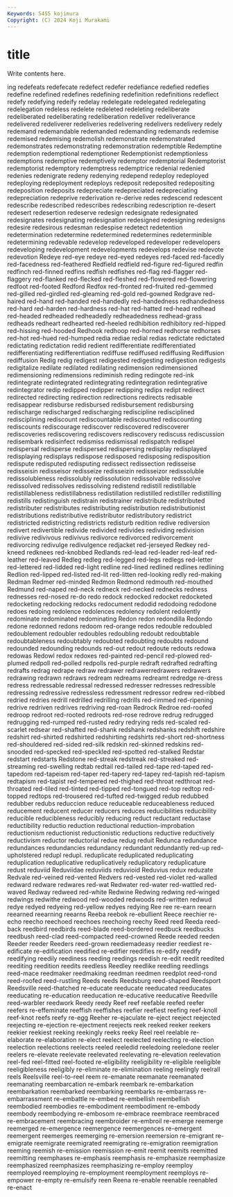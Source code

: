 ```yaml
---
Keywords: 5455 kojimura
Copyright: (C) 2024 Koji Murakami
---
```


# title

Write contents here.



ing
redefeats redefecate redefect redefer redefiance redefied redefies redefine redefined redefines
redefining redefinition redefinitions redeflect redefy redefying redeify redelay redelegate redelegated
redelegating redelegation redeless redelete redeleted redeleting redeliberate redeliberated redeliberating redeliberation
redeliver redeliverance redelivered redeliverer redeliveries redelivering redelivers redelivery redely redemand
redemandable redemanded redemanding redemands redemise redemised redemising redemolish redemonstrate redemonstrated
redemonstrates redemonstrating redemonstration redemptible Redemptine redemption redemptional redemptioner Redemptionist redemptionless
redemptions redemptive redemptively redemptor redemptorial Redemptorist redemptorist redemptory redemptress redemptrice
redenial redenied redenies redenigrate redeny redenying redepend redeploy redeployed redeploying
redeployment redeploys redeposit redeposited redepositing redeposition redeposits redepreciate redepreciated redepreciating
redepreciation redeprive rederivation re-derive redes redescend redescent redescribe redescribed redescribes
redescribing redescription re-desert redesert redesertion redeserve redesign redesignate redesignated redesignates
redesignating redesignation redesigned redesigning redesigns redesire redesirous redesman redespise redetect
redetention redetermination redetermine redetermined redetermines redeterminible redetermining redevable redevelop redeveloped
redeveloper redevelopers redeveloping redevelopment redevelopments redevelops redevise redevote redevotion Redeye
red-eye redeye red-eyed redeyes red-faced red-facedly red-facedness red-feathered Redfield redfield
red-figure red-figured redfin redfinch red-finned redfins redfish redfishes red-flag red-flagger
red-flaggery red-flanked red-flecked red-fleshed red-flowered red-flowering redfoot red-footed Redford Redfox
red-fronted red-fruited red-gemmed red-gilled red-girdled red-gleaming red-gold red-gowned Redgrave red-haired
red-hand red-handed red-handedly red-handedness redhandedness red-hard red-harden red-hardness red-hat red-hatted
red-head redhead red-headed redheaded redheadedly redheadedness redhead-grass redheads redheart redhearted
red-heeled redhibition redhibitory red-hipped red-hissing red-hooded Redhook redhoop red-horned redhorse
redhorses red-hot red-hued red-humped redia rediae redial redias redictate redictated
redictating redictation redid redient redifferentiate redifferentiated redifferentiating redifferentiation rediffuse rediffused
rediffusing Rediffusion rediffusion Redig redig redigest redigested redigesting redigestion redigests
redigitalize redilate redilated redilating redimension redimensioned redimensioning redimensions rediminish reding
redingote red-ink redintegrate redintegrated redintegrating redintegration redintegrative redintegrator redip redipped
redipper redipping redips redipt redirect redirected redirecting redirection redirections redirects
redisable redisappear redisburse redisbursed redisbursement redisbursing redischarge redischarged redischarging rediscipline
redisciplined redisciplining rediscount rediscountable rediscounted rediscounting rediscounts rediscourage rediscover rediscovered
rediscoverer rediscoveries rediscovering rediscovers rediscovery rediscuss rediscussion redisembark redisinfect redismiss
redismissal redispatch redispel redispersal redisperse redispersed redispersing redisplay redisplayed redisplaying
redisplays redispose redisposed redisposing redisposition redispute redisputed redisputing redissect redissection
redisseise redisseisin redisseisor redisseize redisseizin redisseizor redissoluble redissolubleness redissolubly redissolution
redissolvable redissolve redissolved redissolves redissolving redistend redistill redistillable redistillableness redistillabness
redistillation redistilled redistiller redistilling redistills redistinguish redistrain redistrainer redistribute redistributed
redistributer redistributes redistributing redistribution redistributionist redistributions redistributive redistributor redistributory redistrict
redistricted redistricting redistricts redisturb redition redive rediversion redivert redivertible redivide
redivided redivides redividing redivision redivive redivivous redivivus redivorce redivorced redivorcement
redivorcing redivulge redivulgence redjacket red-jerseyed Redkey red-kneed redknees red-knobbed Redlands
red-lead red-leader red-leaf red-leather red-leaved Redleg redleg red-legged red-legs redlegs
red-letter red-lettered red-lidded red-light redline red-lined redlined redlines redlining Redlion
red-lipped red-listed red-lit red-litten red-looking redly red-making Redman Redmer red-minded
Redmon Redmond redmouth red-mouthed Redmund red-naped red-neck redneck red-necked rednecks
redness rednesses red-nosed re-do redo redock redocked redocket redocketed redocketing
redocking redocks redocument redodid redodoing redodone redoes redoing redolence redolences
redolency redolent redolently redominate redominated redominating Redon redon redondilla Redondo
redone redonned redons redoom red-orange redos redouble redoubled redoublement redoubler
redoubles redoubling redoubt redoubtable redoubtableness redoubtably redoubted redoubting redoubts redound
redounded redounding redounds red-out redout redoute redouts redowa redowas Redowl
redox redoxes red-painted red-pencil red-plowed red-plumed redpoll red-polled redpolls red-purple
redraft redrafted redrafting redrafts redrag redrape redraw redrawer redrawerredrawers redrawers
redrawing redrawn redraws redream redreams redreamt redredge re-dress redress redressable
redressal redressed redresser redresses redressible redressing redressive redressless redressment redressor
redrew red-ribbed redried redries redrill redrilled redrilling redrills red-rimmed red-ripening
redrive redriven redrives redriving red-roan Redrock Redroe red-roofed redroop redroot
red-rooted redroots red-rose redrove redrug redrugged redrugging red-rumped red-rusted redry
redrying reds red-scaled red-scarlet redsear red-shafted red-shank redshank redshanks redshift
redshire redshirt red-shirted redshirted redshirting redshirts red-short red-shortness red-shouldered red-sided
red-silk redskin red-skinned redskins red-snooded red-specked red-speckled red-spotted red-stalked Redstar
redstart redstarts Redstone red-streak redstreak red-streaked red-streaming red-swelling redtab redtail
red-tailed red-tape red-taped red-tapedom red-tapeism red-taper red-tapery red-tapey red-tapish red-tapism
redtapism red-tapist red-tempered red-thighed red-throat redthroat red-throated red-tiled red-tinted red-tipped
red-tongued red-top redtop red-topped redtops red-trousered red-tufted red-twigged redub redubbed
redubber redubs reduccion reduce reduceable reduceableness reduced reducement reducent reducer
reducers reduces reducibilities reducibility reducible reducibleness reducibly reducing reduct reductant
reductase reductibility reductio reduction reductional reduction-improbation reductionism reductionist reductionistic reductions
reductive reductively reductivism reductor reductorial redue redug reduit Redunca redundance
redundances redundancies redundancy redundant redundantly red-up red-upholstered redupl redupl. reduplicate
reduplicated reduplicating reduplication reduplicative reduplicatively reduplicatory reduplicature redust reduviid Reduviidae
reduviids reduvioid Reduvius redux reduzate Redvale red-veined red-vented Redvers red-vested
red-violet red-walled redward redware redwares red-wat Redwater red-water red-wattled red-waved
Redway redweed red-white Redwine Redwing redwing red-winged redwings redwithe redwood
red-wooded redwoods red-written redwud redye redyed redyeing red-yellow redyes redying
Ree ree re-earn reearn reearned reearning reearns Reeba reebok re-ebullient
Reece reechier re-echo reecho reechoed reechoes reechoing reechy Reed reed
Reeda reed-back reedbird reedbirds reed-blade reed-bordered reedbuck reedbucks reedbush reed-clad
reed-compacted reed-crowned Reede reeded reeden Reeder reeder Reeders reed-grown reediemadeasy
reedier reediest re-edificate re-edification reedified re-edifier reedifies re-edify reedify reedifying
reedily reediness reeding reedings reedish re-edit reedit reedited reediting reedition
reedits reedless Reedley reedlike reedling reedlings reed-mace reedmaker reedmaking reedman
reedmen reedplot reed-rond reed-roofed reed-rustling Reeds reeds Reedsburg reed-shaped Reedsport
Reedsville reed-thatched re-educate reeducate reeducated reeducates reeducating re-education reeducation re-educative
reeducative Reedville reed-warbler reedwork Reedy reedy Reef reef reefable reefed
reefer reefers re-effeminate reeffish reeffishes reefier reefiest reefing reef-knoll reef-knot
reefs reefy re-egg Reeher re-ejaculate re-eject reeject reejected reejecting re-ejection
re-ejectment reejects reek reeked reeker reekers reekier reekiest reeking reekingly
reeks reeky Reel reel reelable re-elaborate re-elaboration re-elect reelect reelected
reelecting re-election reelection reelections reelects reeled reeledid reeledoing reeledone reeler
reelers re-elevate reelevate reelevated reelevating re-elevation reelevation reel-fed reel-fitted reel-footed
re-eligibility reeligibility re-eligible reeligible reeligibleness reeligibly re-eliminate re-elimination reeling reelingly
reelrall reels Reelsville reel-to-reel reem re-emanate reemanate reemanated reemanating reembarcation
re-embark reembark re-embarkation reembarkation reembarked reembarking reembarks re-embarrass re-embarrassment re-embattle
re-embed re-embellish reembellish reembodied reembodies re-embodiment reembodiment re-embody reembody reembodying
re-embosom re-embrace reembrace reembraced re-embracement reembracing reembroider re-embroil re-emerge reemerge
reemerged re-emergence reemergence reemergences re-emergent reemergent reemerges reemerging re-emersion reemersion
re-emigrant re-emigrate reemigrate reemigrated reemigrating re-emigration reemigration reeming reemish re-emission
reemission re-emit reemit reemits reemitted reemitting reemphases re-emphasis reemphasis re-emphasize
reemphasize reemphasized reemphasizes reemphasizing re-employ reemploy reemployed reemploying re-employment reemployment
reemploys re-empower re-empty re-emulsify reen Reena re-enable reenable reenabled re-enact
